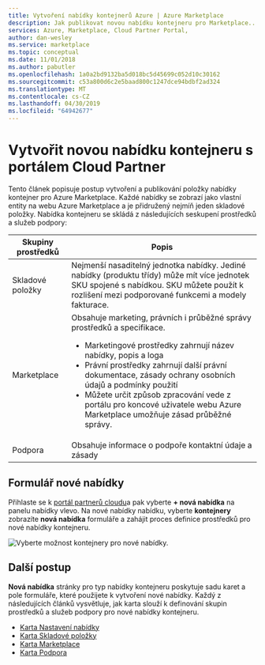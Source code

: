 ```yaml
---
title: Vytvoření nabídky kontejnerů Azure | Azure Marketplace
description: Jak publikovat novou nabídku kontejneru pro Marketplace...
services: Azure, Marketplace, Cloud Partner Portal,
author: dan-wesley
ms.service: marketplace
ms.topic: conceptual
ms.date: 11/01/2018
ms.author: pabutler
ms.openlocfilehash: 1a0a2bd9132ba5d018bc5d45699c052d10c30162
ms.sourcegitcommit: c53a800d6c2e5baad800c1247dce94bdbf2ad324
ms.translationtype: MT
ms.contentlocale: cs-CZ
ms.lasthandoff: 04/30/2019
ms.locfileid: "64942677"
---
```

# <a name="create-a-new-container-offer-with-the-cloud-partner-portal"></a>Vytvořit novou nabídku kontejneru s portálem Cloud Partner

Tento článek popisuje postup vytvoření a publikování položky nabídky kontejner pro Azure Marketplace. Každé nabídky se zobrazí jako vlastní entity na webu Azure Marketplace a je přidružený nejmíň jeden skladové položky.  Nabídka kontejneru se skládá z následujících seskupení prostředků a služeb podpory:

|  **Skupiny prostředků**   |  **Popis**  |
|  ---------------   |  ---------------  |
|    Skladové položky            |  Nejmenší nasaditelný jednotka nabídky. Jediné nabídky (produktu třídy) může mít více jednotek SKU spojené s nabídkou. SKU můžete použít k rozlišení mezi podporované funkcemi a modely fakturace. |
|  Marketplace       | Obsahuje marketing, právních i průběžné správy prostředků a specifikace.  <ul><li> Marketingové prostředky zahrnují název nabídky, popis a loga</li> <li> Právní prostředky zahrnují další právní dokumentace, zásady ochrany osobních údajů a podmínky použití</li>  <li> Můžete určit způsob zpracování vede z portálu pro koncové uživatele webu Azure Marketplace umožňuje zásad průběžné správy.</li> </ul> |
| Podpora            | Obsahuje informace o podpoře kontaktní údaje a zásady |


## <a name="new-offer-form"></a>Formulář nové nabídky 

Přihlaste se k [portál partnerů cloudu](https://cloudpartner.azure.com/)a pak vyberte **+ nová nabídka** na panelu nabídky vlevo. Na nové nabídky nabídku, vyberte **kontejnery** zobrazíte **nová nabídka** formuláře a zahájit proces definice prostředků pro nové nabídky kontejneru.

![Vyberte možnost kontejnery pro nové nabídky.](./media/azure-container-offer.png)

## <a name="next-steps"></a>Další postup

**Nová nabídka** stránky pro typ nabídky kontejneru poskytuje sadu karet a pole formuláře, které použijete k vytvoření nové nabídky. Každý z následujících článků vysvětluje, jak karta slouží k definování skupin prostředků a služeb podpory pro nové nabídky kontejneru.

- [Karta Nastavení nabídky](./cpp-offer-settings-tab.md)
- [Karta Skladové položky](./cpp-skus-tab.md)
- [Karta Marketplace](./cpp-marketplace-tab.md)
- [Karta Podpora](./cpp-support-tab.md)
